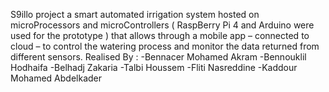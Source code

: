S9illo project
a smart automated irrigation system hosted on microProcessors and microControllers ( RaspBerry Pi 4 and Arduino were used for the prototype )  that allows through a mobile app – connected to cloud – to control the watering process and monitor the data returned from different sensors. 
Realised By : 
-Bennacer Mohamed Akram 
-Bennouklil Hodhaifa 
-Belhadj Zakaria
-Talbi Houssem 
-Fliti Nasreddine 
-Kaddour Mohamed Abdelkader 
